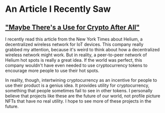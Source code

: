 # An Article I Recently Saw
## ["Maybe There's a Use for Crypto After All"](https://www.nytimes.com/2022/02/06/technology/helium-cryptocurrency-uses.html?)
I recently read this article from the New York Times about Helium, a decentralized wireless network for IoT devices. This company really grabbed my attention, because it's weird to think about how a decentralized wireless network might work. But in reality, a peer-to-peer network of Helium hot spots is really a great idea. If the world was perfect, this company wouldn't have even needed to use cryptocurrency tokens to encourage more people to use their hot spots.

In reality, though, intertwining cryptocurrency as an incentive for people to use their product is a genius idea. It provides utility for cryptocurrency, something that people sometimes fail to see in other tokens. I personally believe that projects like these are the future of our world, not profile picture NFTs that have no real utility. I hope to see more of these projects in the future.

[^1]: An interesting article. I like the author's depiction of Helium as something mundanely useful; not a lot of crypto has this image. -Xuelong(Phillip) Jiang